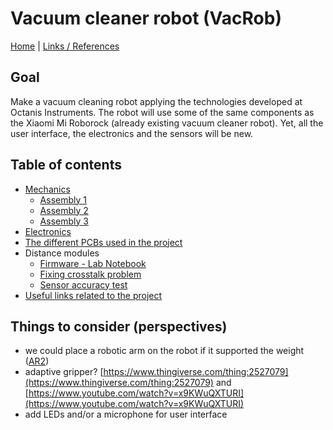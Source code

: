 # Vacuum cleaner robot (VacRob)

[Home](../README.md) | [Links / References](./docs/refs.md)

## Goal

Make a vacuum cleaning robot applying the technologies developed at Octanis Instruments. The robot will use some of the same components as the Xiaomi Mi Roborock (already existing vacuum cleaner robot). Yet, all the user interface, the electronics and the sensors will be new.

## Table of contents

- [Mechanics](./mechanics/mechanics.md)
  - [Assembly 1](./mechanics/assembly1.md)
  - [Assembly 2](./mechanics/assembly2.md)
  - [Assembly 3](./mechanics/assembly3.md)
- [Electronics](./electronics/electronics.md)
- [The different PCBs used in the project](./pcb/pcb.md)
- Distance modules
  - [Firmware - Lab Notebook](./distanceModule/firmware/distance-module-fw-LN.md)
  - [Fixing crosstalk problem](./distanceModule/crosstalk/crosstalk.md)
  - [Sensor accuracy test](./distanceModule/sensorTest/sensorTest.md)
- [Useful links related to the project](./docs/refs.md)

## Things to consider (perspectives)

- we could place a robotic arm on the robot if it supported the weight ([AR2](https://www.youtube.com/watch?v=CCgI4R1TEzI))
- adaptive gripper? [https://www.thingiverse.com/thing:2527079](https://www.thingiverse.com/thing:2527079) and [https://www.youtube.com/watch?v=x9KWuQXTURI](https://www.youtube.com/watch?v=x9KWuQXTURI)
- add LEDs and/or a microphone for user interface
